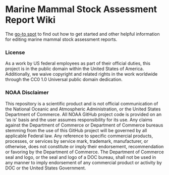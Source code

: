 # Marine Mammal Stock Assessment Report Wiki
The [go-to spot](https://github.com/NMML/sar-wiki/wiki) to find out how to get started and other helpful information for editing marine mammal stock assessment reports.

### License
As a work by US federal employees as part of their official duties, this project is in the public domain within the United States of America. Additionally, we waive copyright and related rights in the work worldwide through the CC0 1.0 Universal public domain dedication.

### NOAA Disclaimer
This repository is a scientific product and is not official communication of the National Oceanic and Atmospheric Administration, or the United States Department of Commerce. All NOAA GitHub project code is provided on an ‘as is’ basis and the user assumes responsibility for its use. Any claims against the Department of Commerce or Department of Commerce bureaus stemming from the use of this GitHub project will be governed by all applicable Federal law. Any reference to specific commercial products, processes, or services by service mark, trademark, manufacturer, or otherwise, does not constitute or imply their endorsement, recommendation or favoring by the Department of Commerce. The Department of Commerce seal and logo, or the seal and logo of a DOC bureau, shall not be used in any manner to imply endorsement of any commercial product or activity by DOC or the United States Government.
